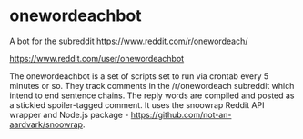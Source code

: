 # onewordeachbot
A bot for the subreddit https://www.reddit.com/r/onewordeach/

https://www.reddit.com/user/onewordeachbot

The onewordeachbot is a set of scripts set to run via crontab every 5 minutes or so. They track comments in the /r/onewordeach subreddit which intend to end sentence chains. The reply words are compiled and posted as a stickied spoiler-tagged comment. It uses the snoowrap Reddit API wrapper and Node.js package - https://github.com/not-an-aardvark/snoowrap.
